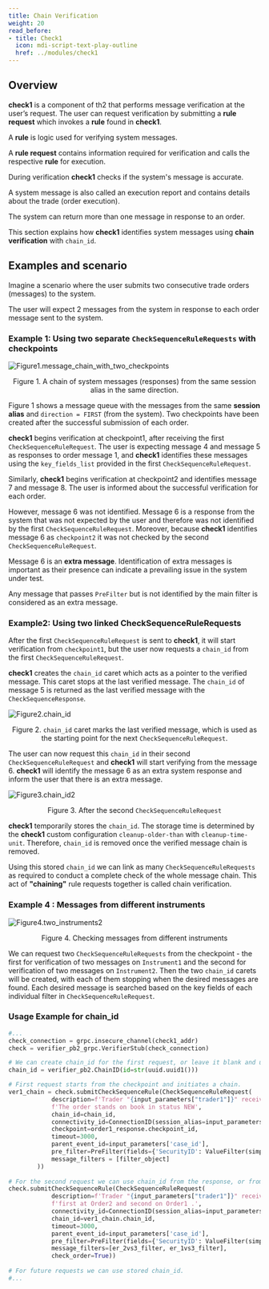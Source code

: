 ```yaml
---
title: Chain Verification
weight: 20
read_before:
- title: Check1
  icon: mdi-script-text-play-outline
  href: ../modules/check1
---
```

## Overview
**check1** is a component of th2 that performs message <term term='verification'>verification</term> at the user’s request. The user can request verification by submitting a **rule request** which invokes a **rule** found in **check1**.

<notice info>
<!-- TODO: add these as hover over terms -->

A **rule** is logic used for verifying system messages.

A **rule request** contains information required for verification and calls the respective **rule** for execution.

</notice>

During verification **check1** checks if the system's message is accurate.

A system message is also called an execution report and contains details about the trade (order execution).

The system can return more than one message in response to an order.

<!-- TODO: change this sentence to better reflect the articles idea -->
This section explains how **check1** identifies system messages using **chain verification** with `chain_id`.

## Examples and scenario
Imagine a scenario where the user submits two consecutive trade orders (messages) to the system.

The user will expect 2 messages from the system in response to each order message sent to the system.

### Example 1: Using two separate `CheckSequenceRuleRequests` with checkpoints

![](/img/cookbook/chain-verification/message_chain_with_two_checkpoints.png "Figure1.message_chain_with_two_checkpoints")
<center>
<figcaption>

Figure 1. A chain of system messages (responses) from the same session alias in the same direction.

</figcaption>
</center>

Figure 1 shows a message queue with the messages from the same **session alias** and `direction = FIRST` (from the system). Two <term term='checkpoint'>checkpoints</term> have been created after the successful submission of each order.

**check1** begins verification at checkpoint1, after receiving the first `CheckSequenceRuleRequest`. The user is expecting message 4 and message 5 as responses to order message 1, and **check1** identifies these messages using the `key_fields_list` provided in the first `CheckSequenceRuleRequest`.

Similarly, **check1** begins verification at checkpoint2 and identifies message 7 and message 8. The user is informed about the successful verification for each order.

However, message 6 was not identified. Message 6 is a response from the system that was not expected by the user and therefore was not identified by the first `CheckSequenceRuleRequest`. Moreover, because **check1** identifies message 6 as `checkpoint2` it was not checked by the second `CheckSequenceRuleRequest`. 

Message 6 is an **extra message**. Identification of extra messages is important as their presence can indicate a prevailing issue in the system under test.

<notice info>
<!-- TODO : make into hover over terms -->

Any message that passes `PreFilter` but is not identified by the main filter is considered as an extra message. 

</notice>


### Example2: Using two linked CheckSequenceRuleRequests

After the first `CheckSequenceRuleRequest` is sent to **check1**, it will start verification from `checkpoint1`, but the user now requests a <term term='chain id'>`chain_id`</term> from the first `CheckSequenceRuleRequest`.

**check1** creates the `chain_id` caret which acts as a pointer to the verified message. This caret stops at the last verified message. The `chain_id` of message 5 is returned as the last verified message with the `CheckSequenceResponse`. 

![](/img/cookbook/chain-verification/chain_id.png "Figure2.chain_id")

<center>
<figcaption>

Figure 2. `chain_id` caret marks the last verified message, which is used as the starting point for the next `CheckSequenceRuleRequest`.

</figcaption>
</center>

The user can now request this `chain_id` in their second `CheckSequenceRuleRequest` and **check1** will start verifying from the message 6. **check1** will identify the message 6 as an extra system response and inform the user that there is an extra message.

![](/img/cookbook/chain-verification/chain_id2.png "Figure3.chain_id2")
<center>
<figcaption>

Figure 3. After the second `CheckSequenceRuleRequest`

</figcaption>
</center>

**check1** temporarily stores the `chain_id`. The storage time is determined by the **check1** custom configuration `cleanup-older-than` with `cleanup-time-unit`. Therefore, `chain_id` is removed once the verified message chain is removed. 

Using this stored `chain_id` we can link as many `CheckSequenceRuleRequests` as required to conduct a complete check of the whole message chain. This act of **"chaining"** rule requests together is called chain verification. 

### Example 4 : Messages from different instruments

![](/img/cookbook/chain-verification/two_instruments2.png "Figure4.two_instruments2")

<center>
<figcaption>

Figure 4. Checking messages from different instruments

</figcaption>
</center>

We can request two `CheckSequenceRuleRequests` from the checkpoint - the first for verification of two messages on `Instrument1` and the second for verification of two messages on `Instrument2`. Then the two `chain_id` carets will be created, with each of them stopping when the desired messages are found. Each desired message is searched based on the key fields of each individual filter in `CheckSequenceRuleRequest`.


### Usage Example for chain_id

```python
#...
check_connection = grpc.insecure_channel(check1_addr)
check = verifier_pb2_grpc.VerifierStub(check_connection)

# We can create chain_id for the first request, or leave it blank and use it from checkpoint.
chain_id = verifier_pb2.ChainID(id=str(uuid.uuid1()))

# First request starts from the checkpoint and initiates a chain.       
ver1_chain = check.submitCheckSequenceRule(CheckSequenceRuleRequest(
            description=f'Trader "{input_parameters["trader1"]}" receives Execution Report. '
            f'The order stands on book in status NEW',
            chain_id=chain_id,
            connectivity_id=ConnectionID(session_alias=input_parameters['trader1_fix']),
            checkpoint=order1_response.checkpoint_id,
            timeout=3000,
            parent_event_id=input_parameters['case_id'],
            pre_filter=PreFilter(fields={'SecurityID': ValueFilter(simple_filter=Instrument)}),
            message_filters = [filter_object]
        ))
        
# For the second request we can use chain_id from the response, or from the script if we fill it in the first request.
check.submitCheckSequenceRule(CheckSequenceRuleRequest(
            description=f'Trader "{input_parameters["trader1"]}" receives Execution Reports: '
            f'first at Order2 and second on Order1 .',
            connectivity_id=ConnectionID(session_alias=input_parameters['trader1_fix']),
            chain_id=ver1_chain.chain_id,
            timeout=3000,
            parent_event_id=input_parameters['case_id'],
            pre_filter=PreFilter(fields={'SecurityID': ValueFilter(simple_filter=Instrument)}),
            message_filters=[er_2vs3_filter, er_1vs3_filter],
            check_order=True))
            
# For future requests we can use stored chain_id.
#...
```
<!-- TODO: Add a link to the checkpoints page -->

<!-- TODO: Add a link to the rulerequests page --> 


